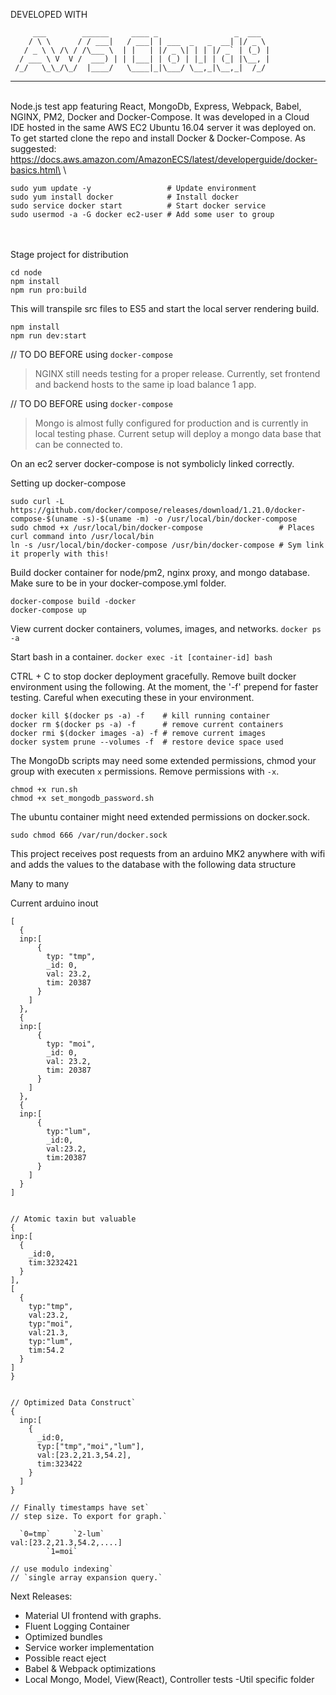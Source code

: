 DEVELOPED WITH

         ___        ______     ____ _                 _  ___  
        / \ \      / / ___|   / ___| | ___  _   _  __| |/ _ \ 
       / _ \ \ /\ / /\___ \  | |   | |/ _ \| | | |/ _` | (_) |
      / ___ \ V  V /  ___) | | |___| | (_) | |_| | (_| |\__, |
     /_/   \_\_/\_/  |____/   \____|_|\___/ \__,_|\__,_|  /_/ 
 ----------------------------------------------------------------- 
\
Node.js test app featuring React, MongoDb, Express, Webpack, Babel, 
NGINX, PM2, Docker and Docker-Compose. It was developed in a Cloud IDE 
hosted in the same AWS EC2 Ubuntu 16.04 server it was deployed on.
\
To get started clone the repo and install Docker & Docker-Compose.
As suggested: https://docs.aws.amazon.com/AmazonECS/latest/developerguide/docker-basics.html\
\
```
sudo yum update -y                 # Update environment
sudo yum install docker            # Install docker
sudo service docker start          # Start docker service
sudo usermod -a -G docker ec2-user # Add some user to group
```
\
\
Stage project for distribution

```
cd node
npm install
npm run pro:build
```


This will transpile src files to ES5 and start the local
server rendering build.

```
npm install
npm run dev:start
```


// TO DO BEFORE using `docker-compose`

> NGINX still needs testing for a proper release. Currently, set
> frontend and backend hosts to the same ip load balance 1 app.


// TO DO BEFORE using `docker-compose`

> Mongo is almost fully configured for production and is currently
> in local testing phase. Current setup will deploy a mongo data
> base that can be connected to.


On an ec2 server docker-compose is not symbolicly linked correctly.

Setting up docker-compose
```
sudo curl -L https://github.com/docker/compose/releases/download/1.21.0/docker-compose-$(uname -s)-$(uname -m) -o /usr/local/bin/docker-compose
sudo chmod +x /usr/local/bin/docker-compose                 # Places curl command into /usr/local/bin
ln -s /usr/local/bin/docker-compose /usr/bin/docker-compose # Sym link it properly with this!
```


Build docker container for node/pm2, nginx proxy, and mongo database.
Make sure to be in your docker-compose.yml folder.

```
docker-compose build -docker
docker-compose up
```


View current docker containers, volumes, images, and networks.
`docker ps -a`


Start bash in a container.
`docker exec -it [container-id] bash`


CTRL + C to stop docker deployment gracefully. Remove built docker
environment using the following. At the moment, the '-f' prepend for
faster testing. Careful when executing these in your environment.

```
docker kill $(docker ps -a) -f    # kill running container
docker rm $(docker ps -a) -f      # remove current containers
docker rmi $(docker images -a) -f # remove current images 
docker system prune --volumes -f  # restore device space used
```


The MongoDb scripts may need some extended permissions, chmod your
group with executen `x` permissions. Remove permissions with `-x`.

```
chmod +x run.sh
chmod +x set_mongodb_password.sh
```


The ubuntu container might need extended permissions on docker.sock.

`sudo chmod 666 /var/run/docker.sock`


This project receives post requests from an arduino MK2 anywhere with
wifi and adds the values to the database with the following data structure

Many to many

Current arduino inout

```
[
  {
  inp:[
      {
        typ: "tmp",
        _id: 0,
        val: 23.2,
        tim: 20387
      }
    ]
  },
  {
  inp:[
      {
        typ: "moi",
        _id: 0,
        val: 23.2,
        tim: 20387
      }
    ]
  },
  {
  inp:[
      {
        typ:"lum",
        _id:0,
        val:23.2,
        tim:20387
      }
    ]
  }
]


// Atomic taxin but valuable
{
inp:[
  {
    _id:0,
    tim:3232421
  }
],
[
  {
    typ:"tmp",
    val:23.2,
    typ:"moi",
    val:21.3,
    typ:"lum",
    tim:54.2
  }
]
}


// Optimized Data Construct`
{
  inp:[
    {
      _id:0,
      typ:["tmp","moi","lum"],
      val:[23.2,21.3,54.2],
      tim:323422
    }
  ]
}

// Finally timestamps have set`
// step size. To export for graph.`

  `0=tmp`     `2-lum`
val:[23.2,21.3,54.2,....]
        `1=moi`

// use modulo indexing`
// `single array expansion query.`
```

Next Releases:

- Material UI frontend with graphs.
- Fluent Logging Container
- Optimized bundles
- Service worker implementation
- Possible react eject
- Babel & Webpack optimizations
- Local Mongo, Model, View(React), Controller tests
-Util specific folder